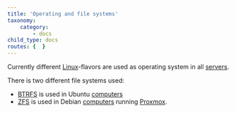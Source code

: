 ```yaml
---
title: 'Operating and file systems'
taxonomy:
    category:
        - docs
child_type: docs
routes: {  }
---
```


Currently different [Linux](/linux)-flavors are used as operating system in all [servers](/computers).

There is two different file systems used:
* [BTRFS](/btrfs) is used in Ubuntu [computers](/computers)
* [ZFS](/zfs) is used in Debian [computers](/computers) running [Proxmox](/proxmox).